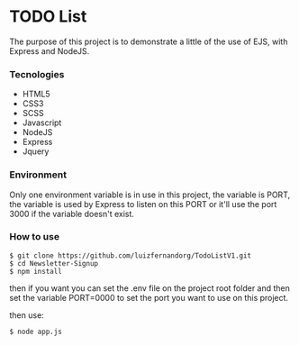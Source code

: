 # TODO List

The purpose of this project is to demonstrate a little of the use of EJS, with Express and NodeJS.

### Tecnologies
- HTML5
- CSS3
- SCSS
- Javascript
- NodeJS
- Express
- Jquery

### Environment

Only one environment variable is in use in this project,
the variable is PORT, the variable is used by Express to listen on this PORT or it'll use the port 3000 if the variable doesn't exist.

### How to use
````
$ git clone https://github.com/luizfernandorg/TodoListV1.git
$ cd Newsletter-Signup
$ npm install
````

then if you want you can set the .env file on the project root folder and then set the variable PORT=0000 to set the port you want to use on this project.

then use:
````
$ node app.js
````